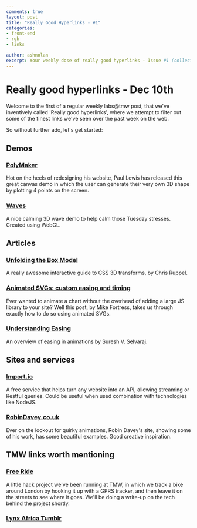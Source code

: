 ```yaml
---
comments: true
layout: post
title: "Really Good Hyperlinks - #1"
categories:
- front-end
- rgh
- links

author: ashnolan
excerpt: Your weekly dose of really good hyperlinks - Issue #1 (collectors edition)
---
```


# Really good hyperlinks - Dec 10th

Welcome to the first of a regular weekly labs@tmw post, that we've inventively called 'Really good hyperlinks', where we attempt to filter out some of the finest links we've seen over the past week on the web.

So without further ado, let's get started:

## Demos 

### [PolyMaker](http://aerotwist.com/lab/poly-maker/)
Hot on the heels of redesigning his website, Paul Lewis has released this great canvas demo in which the user can generate their very own 3D shape by plotting 4 points on the screen.

### [Waves](http://david.li/waves/)
A nice calming 3D wave demo to help calm those Tuesday stresses.    Created using WebGL.

## Articles 

### [Unfolding the Box Model](http://rupl.github.io/unfold/)
A really awesome interactive guide to CSS 3D transforms, by Chris Ruppel.

### [Animated SVGs: custom easing and timing](http://oak.is/thinking/animated-svgs/)
Ever wanted to animate a chart without the overhead of adding a large JS library to your site?  Well this post, by Mike Fortress, takes us through exactly how to do so using animated SVGs.

### [Understanding Easing](https://medium.com/design-ux/bea05243fe3)
An overview of easing in animations by Suresh V. Selvaraj.

## Sites and services

### [Import.io](http://import.io/)
A free service that helps turn any website into an API, allowing streaming or Restful queries.  Could be useful when used combination with technologies like NodeJS.

### [RobinDavey.co.uk](http://robindavey.co.uk/)
Ever on the lookout for quirky animations, Robin Davey's site, showing some of his work, has some beautiful examples.  Good creative inspiration.


## TMW links worth mentioning

### [Free Ride](http://www.free-ride.co.uk/)
A little hack project we've been running at TMW, in which we track a bike around London by hooking it up with a GPRS tracker, and then leave it on the streets to see where it goes.  We'll be doing a write-up on the tech behind the project shortly.

### [Lynx Africa Tumblr](http://lynxafrica18.tumblr.com/)




